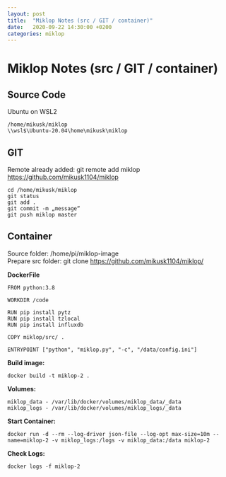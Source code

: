 ```yaml
---
layout: post
title:  "Miklop Notes (src / GIT / container)"
date:   2020-09-22 14:30:00 +0200
categories: miklop
---
```

# Miklop Notes (src / GIT / container)

## Source Code
Ubuntu on WSL2
```
/home/mikusk/miklop
\\wsl$\Ubuntu-20.04\home\mikusk\miklop
```

## GIT
Remote already added: git remote add miklop <https://github.com/mikusk1104/miklop>
```
cd /home/mikusk/miklop
git status
git add .
git commit -m „message“
git push miklop master
```

## Container
Source folder: /home/pi/miklop-image<br/>
Prepare src folder: git clone <https://github.com/mikusk1104/miklop/>

**DockerFile**
```
FROM python:3.8

WORKDIR /code

RUN pip install pytz
RUN pip install tzlocal
RUN pip install influxdb

COPY miklop/src/ .

ENTRYPOINT ["python", "miklop.py", "-c", "/data/config.ini"]
```

**Build image:**
```
docker build -t miklop-2 .
```

**Volumes:**
```
miklop_data - /var/lib/docker/volumes/miklop_data/_data
miklop_logs - /var/lib/docker/volumes/miklop_logs/_data
```

**Start Container:**
```
docker run -d --rm --log-driver json-file --log-opt max-size=10m --name=miklop-2 -v miklop_logs:/logs -v miklop_data:/data miklop-2
```

**Check Logs:**
```
docker logs -f miklop-2
```

